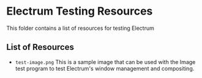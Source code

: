 # Electrum Testing Resources

This folder contains a list of resources for testing Electrum

## List of Resources

- `test-image.png` This is a sample image that can be used with the Image test program to test Electrum's window management and compositing.